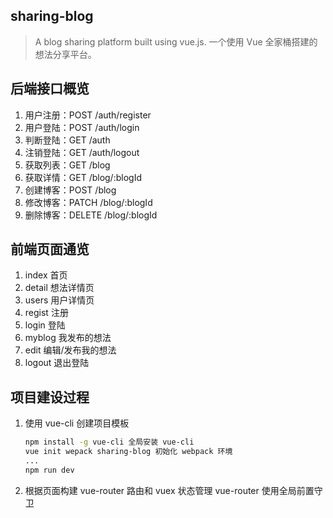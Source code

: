 ## sharing-blog
> A blog sharing platform built using vue.js.
> 一个使用 Vue 全家桶搭建的想法分享平台。

## 后端接口概览
1. 用户注册：POST /auth/register
2. 用户登陆：POST /auth/login
3. 判断登陆：GET /auth
4. 注销登陆：GET /auth/logout
5. 获取列表：GET /blog
6. 获取详情：GET /blog/:blogId
7. 创建博客：POST /blog
8. 修改博客：PATCH /blog/:blogId
9. 删除博客：DELETE /blog/:blogId

## 前端页面通览
1. index  首页
2. detail 想法详情页
3. users  用户详情页
4. regist 注册
5. login  登陆
6. myblog 我发布的想法
7. edit   编辑/发布我的想法
8. logout 退出登陆

## 项目建设过程

1. 使用 vue-cli 创建项目模板
   ```bash
   npm install -g vue-cli 全局安装 vue-cli
   vue init wepack sharing-blog 初始化 webpack 环境
   ...
   npm run dev
   ```
2. 根据页面构建 vue-router 路由和 vuex 状态管理
   vue-router 使用全局前置守卫
      
